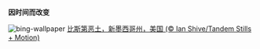 
**因时间而改变**

![bing-wallpaper](https://www.bing.com/th?id=OHR.BistiBlue_ZH-CN4991705833_1920x1080.jpg)
[比斯第恶土，新墨西哥州，美国 (© Ian Shive/Tandem Stills + Motion)](https://www.bing.com/search?q=%E6%96%B0%E5%A2%A8%E8%A5%BF%E5%93%A5%E5%B7%9E%E6%AF%94%E6%96%AF%E7%AC%AC%E6%81%B6%E5%9C%9F&amp;form=hpcapt&amp;mkt=zh-cn)
  